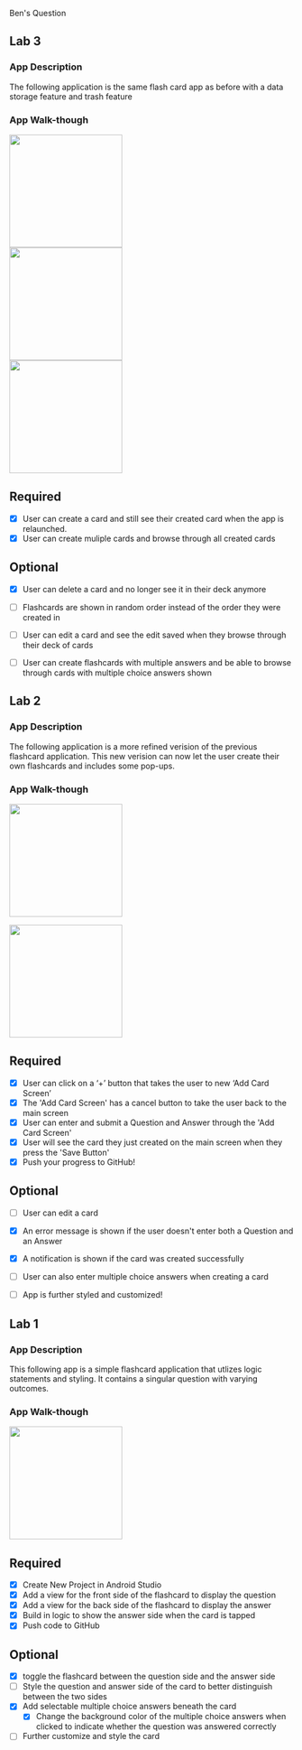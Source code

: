 Ben's Question



## Lab 3

### App Description
The following application is the same flash card app as before with a data storage feature and trash feature

### App Walk-though


<img src="http://g.recordit.co/bLQEJP2zlP.gif" width=200><br>
<img src="http://g.recordit.co/YxVe6vXLGR.gif" width=200><br>
<img src="http://g.recordit.co/5L1biD1HTt.gif" width=200><br>



## Required
- [x] User can create a card and still see their created card when the app is relaunched.
- [x] User can create muliple cards and browse through all created cards

## Optional
- [x] User can delete a card and no longer see it in their deck anymore
- [ ] Flashcards are shown in random order instead of the order they were created in
- [ ] User can edit a card and see the edit saved when they browse through their deck of cards
- [ ] User can create flashcards with multiple answers and be able to browse through cards with multiple choice answers shown





## Lab 2

### App Description
The following application is a more refined verision of the previous flashcard application. This new verision can now let the user create their own flashcards and includes some pop-ups.

### App Walk-though
<img src="http://g.recordit.co/rHtuoAl87j.gif" width=200>

<img src="http://g.recordit.co/vA2qx5kcOz.gif" width=200><br>


## Required
- [x] User can click on a ‘+’ button that takes the user to new ‘Add Card Screen’
- [x] The 'Add Card Screen' has a cancel button to take the user back to the main screen
- [x] User can enter and submit a Question and Answer through the 'Add Card Screen'
- [x] User will see the card they just created on the main screen when they press the 'Save Button'
- [x] Push your progress to GitHub!

## Optional
- [ ] User can edit a card
- [x] An error message is shown if the user doesn't enter both a Question and an Answer
- [x] A notification is shown if the card was created successfully
- [ ] User can also enter multiple choice answers when creating a card
- [ ] App is further styled and customized!



## Lab 1

### App Description
This following app is a simple flashcard application that utlizes logic statements and styling. It contains a singular question with varying outcomes.

### App Walk-though

<img src="http://g.recordit.co/RvsydGlFHz.gif" width=200><br>



## Required
- [x] Create New Project in Android Studio
- [x] Add a view for the front side of the flashcard to display the question
- [x] Add a view for the back side of the flashcard to display the answer
- [x] Build in logic to show the answer side when the card is tapped
- [x] Push code to GitHub
## Optional
- [x] toggle the flashcard between the question side and the answer side
- [ ] Style the question and answer side of the card to better distinguish between the two sides
- [x] Add selectable multiple choice answers beneath the card
   - [x] Change the background color of the multiple choice answers when clicked to indicate whether the question was answered correctly
- [ ] Further customize and style the card
